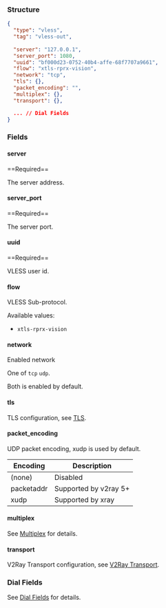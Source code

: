 ### Structure

```json
{
  "type": "vless",
  "tag": "vless-out",
  
  "server": "127.0.0.1",
  "server_port": 1080,
  "uuid": "bf000d23-0752-40b4-affe-68f7707a9661",
  "flow": "xtls-rprx-vision",
  "network": "tcp",
  "tls": {},
  "packet_encoding": "",
  "multiplex": {},
  "transport": {},

  ... // Dial Fields
}
```

### Fields

#### server

==Required==

The server address.

#### server_port

==Required==

The server port.

#### uuid

==Required==

VLESS user id.

#### flow

VLESS Sub-protocol.

Available values:

* `xtls-rprx-vision`

#### network

Enabled network

One of `tcp` `udp`.

Both is enabled by default.

#### tls

TLS configuration, see [TLS](/configuration/shared/tls/#outbound).

#### packet_encoding

UDP packet encoding, xudp is used by default.

| Encoding   | Description           |
|------------|-----------------------|
| (none)     | Disabled              |
| packetaddr | Supported by v2ray 5+ |
| xudp       | Supported by xray     |

#### multiplex

See [Multiplex](/configuration/shared/multiplex#outbound) for details.

#### transport

V2Ray Transport configuration, see [V2Ray Transport](/configuration/shared/v2ray-transport/).

### Dial Fields

See [Dial Fields](/configuration/shared/dial/) for details.
